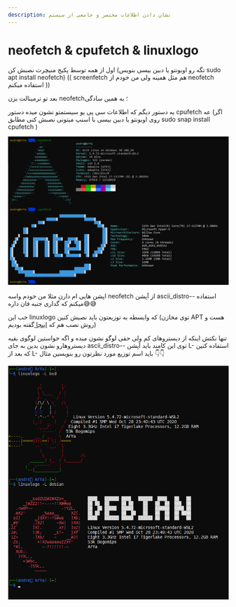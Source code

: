 ```yaml
---
description: نشان دادن اطلاعات مختصر و جامعی از سیستم
---
```


# neofetch & cpufetch & linuxlogo

اول از همه توسط پکیج منیچرت نصبش کن (تگه رو اوبونتو یا دبین بیسی بنویس sudo apt install neofetch) (( screenfetch هم مثل همینه ولی من خودم از neofetch استفاده میکنم ))

بعد تو ترمینالت بزن neofetch؛ به همین سادگی

یه دستور دیگم که اطلاعات سی پی یو سیستمتو نشون میده دستور cpufetch عه (اگر روی اوبونتو یا دبین بیسی با اسنپ میتونی نصبش کنی مطابق sudo snap install cpufetch )

![example =)](.gitbook/assets/22.png)

اپشن هایی ام دارن مثلا من خودم واسه neofetch از آپشن ascii\_distro-- استفاده میکنم که گداری جنبه فان داره😅😅

خب این linuxlogo که وابسطه به توزیعتون باید نصبش کنین (توی مخازن APT هست و روش نصب هم که [اینجا ](apt-apt-get-aptitude.md)گفته بودیم)

تنها نکتش اینکه از دیستروهای کم ولی حقی لوگو نشون میده و اگه خواستین لوگوی بقیه دیستروهارو نشون بدین به جای ascii\_distro-- توی این کامند باید آپشن L- استفاده کنین که بعد از L- باید اسم توزیع مورد نظرتون رو بنویسین مثال 👇👇

![](<.gitbook/assets/image (5).png>)
